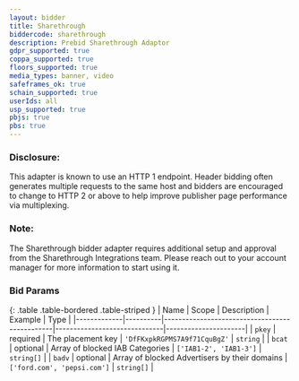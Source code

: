 ```yaml
---
layout: bidder
title: Sharethrough
biddercode: sharethrough
description: Prebid Sharethrough Adaptor
gdpr_supported: true
coppa_supported: true
floors_supported: true
media_types: banner, video
safeframes_ok: true
schain_supported: true
userIds: all
usp_supported: true
pbjs: true
pbs: true
---
```


### Disclosure:

This adapter is known to use an HTTP 1 endpoint. Header bidding often generates multiple requests to the same host and bidders are encouraged to change to HTTP 2 or above to help improve publisher page performance via multiplexing.

### Note:
The Sharethrough bidder adapter requires additional setup and approval from the Sharethrough Integrations team. Please reach out to your account manager for more information to start using it.

### Bid Params

{: .table .table-bordered .table-striped }
| Name        | Scope    | Description                                                                                                                                                                      | Example                      | Type                 |
|-------------|----------|-----------------------------------------------|------------------------------|----------------------|
| `pkey`      | required | The placement key                             | `'DfFKxpkRGPMS7A9f71CquBgZ'` | `string`             |
| `bcat`      | optional | Array of blocked IAB Categories               | `['IAB1-2', 'IAB1-3']`       | `string[]`           |
| `badv`      | optional | Array of blocked Advertisers by their domains | `['ford.com', 'pepsi.com']`  | `string[]`           |
